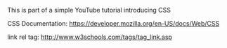 This is part of a simple YouTube tutorial introducing CSS

CSS Documentation: https://developer.mozilla.org/en-US/docs/Web/CSS

link rel tag: http://www.w3schools.com/tags/tag_link.asp

